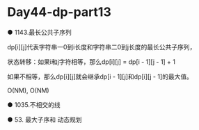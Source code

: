 # Day44-dp-part13

● 1143.最长公共子序列 

dp[i][j]代表字符串一0到i长度和字符串二0到j长度的最长公共子序列，

状态转移：如果i和j字符相等，那么dp[i][j] = dp[i - 1][j - 1] + 1

如果不相等，那么dp[i][j]就会继承dp[i - 1][j]和dp[i][j - 1]的最大值。

O(NM), O(NM)

● 1035.不相交的线   


● 53. 最大子序和  动态规划 
